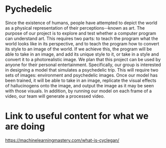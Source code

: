 # Pychedelic
Since the existence of humans, people have attempted to depict the world as a physical representation of their perceptions--known as art. The purpose of our project is to explore and test whether a computer program can understand art. This requires two parts: to teach the program what the world looks like in its perspective, and to teach the program how to convert its style to an image of the world. If we achieve this, the program will be able to take in an image, and add its unique style to it, or take in a style and convert it to a photorealistic image. We plan that this project can be used by anyone for their personal entertainment. Specifically, our group is interested in designing a model that simulates a psychedelic trip. This will require two sets of images: environment and psychedelic images. Once our model has been trained, it will be able to take in an image, replicate the visual effects of hallucinogens onto the image, and output the image as it may be seen with those visuals. In addition, by running our model on each frame of a video, our team will generate a processed video.

# Link to useful content for what we are doing
https://machinelearningmastery.com/what-is-cyclegan/
